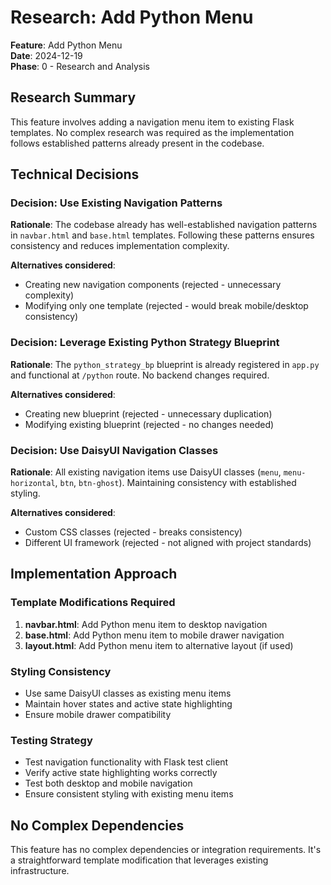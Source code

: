 # Research: Add Python Menu

**Feature**: Add Python Menu  
**Date**: 2024-12-19  
**Phase**: 0 - Research and Analysis

## Research Summary

This feature involves adding a navigation menu item to existing Flask templates. No complex research was required as the implementation follows established patterns already present in the codebase.

## Technical Decisions

### Decision: Use Existing Navigation Patterns
**Rationale**: The codebase already has well-established navigation patterns in `navbar.html` and `base.html` templates. Following these patterns ensures consistency and reduces implementation complexity.

**Alternatives considered**: 
- Creating new navigation components (rejected - unnecessary complexity)
- Modifying only one template (rejected - would break mobile/desktop consistency)

### Decision: Leverage Existing Python Strategy Blueprint
**Rationale**: The `python_strategy_bp` blueprint is already registered in `app.py` and functional at `/python` route. No backend changes required.

**Alternatives considered**: 
- Creating new blueprint (rejected - unnecessary duplication)
- Modifying existing blueprint (rejected - no changes needed)

### Decision: Use DaisyUI Navigation Classes
**Rationale**: All existing navigation items use DaisyUI classes (`menu`, `menu-horizontal`, `btn`, `btn-ghost`). Maintaining consistency with established styling.

**Alternatives considered**: 
- Custom CSS classes (rejected - breaks consistency)
- Different UI framework (rejected - not aligned with project standards)

## Implementation Approach

### Template Modifications Required
1. **navbar.html**: Add Python menu item to desktop navigation
2. **base.html**: Add Python menu item to mobile drawer navigation
3. **layout.html**: Add Python menu item to alternative layout (if used)

### Styling Consistency
- Use same DaisyUI classes as existing menu items
- Maintain hover states and active state highlighting
- Ensure mobile drawer compatibility

### Testing Strategy
- Test navigation functionality with Flask test client
- Verify active state highlighting works correctly
- Test both desktop and mobile navigation
- Ensure consistent styling with existing menu items

## No Complex Dependencies

This feature has no complex dependencies or integration requirements. It's a straightforward template modification that leverages existing infrastructure.
